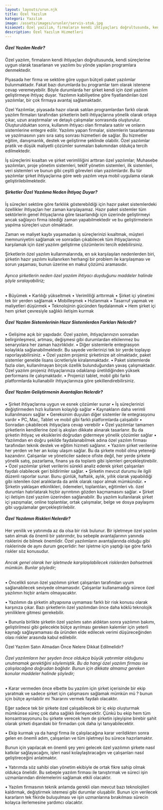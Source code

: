 ```yaml
---
layout: layouts/urun.njk
title: Özel Yazılım
kategori: Yazılım
image: /assets/images/urunler/servis-stok.jpg
kisaozet: Özel yazılım, firmaların kendi ihtiyaçları doğrultusunda, kendi süreçlerine uygun olarak tasarlanan ve yazılımı bu yönde yapılan programlara denmektedir.
description: Özel Yazılım Hizmetleri 
---
```


<h5>Özel Yazılım Nedir?</h5>

Özel yazılım, firmaların kendi ihtiyaçları doğrultusunda, kendi süreçlerine uygun olarak tasarlanan ve yazılımı bu yönde yapılan programlara denmektedir.

Piyasada her firma ve sektöre göre uygun bütçeli paket yazılımlar bulunmaktadır. Fakat bazı durumlarda bu programlar tam olarak istenene cevap veremeyebilir. Böyle durumlarda her şirket kendi için özel yazılım geliştirmeye ihtiyaç duyar. Yazılımın kabiliyetine göre fiyatlandırılan özel yazılımlar, bir çok firmaya avantaj sağlamaktadır.

Özel Yazılımlar, piyasada hazır olarak satılan programlardan farklı olarak yazılım firmaları tarafından şirketlerin belli ihtiyaçlarına yönelik olarak ortaya çıkar, uzun araştırmalar ve detaylı çalışmalar sonrasında oluşturulur. Oluşturulduktan sonra, kullanım ihtiyacı olan firmalara satılır ve onların sistemlerine entegre edilir. Yazılımı yapan firmalar, sistemlerin tasarlanması ve yazılmasının yanı sıra satış sonrası hizmetleri de sağlar. Bu hizmetler eğitim, danışmanlık, destek ve geliştirme şeklinde olabilir. Özel yazılımlar pratik ve düşük maliyetli çözümler sunmaları bakımından oldukça tercih edilmektedir.

İş süreçlerini kısaltan ve şirket verimliliğini arttıran özel yazılımlar; Muhasebe yazılımları, proje yönetim sistemleri, teklif yönetim sistemleri, ilk sistemleri, veri sistemleri ve bunun gibi çeşitli görevleri olan yazılımlardır. Bu tür yazılımlar şirket ihtiyaçlarına göre web yazılım veya mobil uygulama olarak geliştirilebilmektedir.

<h5>Şirketler Özel Yazılıma Neden İhtiyaç Duyar?</h5>

İş süreçleri sektöre göre farklılık gösterebildiği için hazır paket sistemlerdeki özellikler ihtiyaçları her zaman karşılayamaz. Hazır paket sistemler tüm sektörlerin genel ihtiyaçlarına göre tasarlandığı için üzerinde geliştirmeyi ancak sağlayıcı firma istediği zaman yapabilmektedir ve bu geliştirmelerin yapılma süreçleri uzun olmaktadır.

Zaman ve maliyet kaybı yaşamadan iş süreçlerinizi kısaltmak, müşteri memnuniyetini sağlamak ve sonradan çıkabilecek tüm ihtiyaçlarınızı karşılamak için özel yazılım geliştirme çözümlerini tercih edebilirsiniz.

Şirketlerin özel yazılım kullanmalarında, en sık karşılaşılan nedenlerden biri, şirketin hazır yazılımı kullanırken herhangi bir problem ile karşılaşması ve sorun yaşaması, bunun üzerine en makul çözümü aramasıdır.

<h6>Ayrıca şirketlerin neden özel yazılım ihtiyacı duyduğunu maddeler halinde şöyle sıralayabiliriz;</h6>

• Büyümek
• Karlılığı yükseltmek
• Verimliliği arttırmak
• Şirket içi yönetimi tek bir yerden sağlamak
• Mobilleşmek
• Hızlanmak
• Tasarruf yapmak ve maliyetleri düşürmek
• Teknolojinin gücünden faydalanmak
• Hem şirket içi hem şirket çevresiyle sağlıklı iletişim kurmak

<h5>Özel Yazılım Sistemlerinin Hazır Sistemlerden Farkları Nelerdir?</h5>

• Gelişime açık bir yapıdadır. Özel yazılım, ihtiyaçlarınızın sonradan belirginleşmesi, artması, değişmesi gibi durumlardan etkilenmez bu senaryolara her zaman hazırlıklıdır.
• Diğer sistemlerle entegrasyon kolaylıkla sağlanabilmektedir. Bu sayede verilerinizi tek bir yerde toplayıp raporlayabilirsiniz.
• Özel yazılım projeniz şirketinize ait olmaktadır, paket sistemler genelde lisans ücretleriyle kiralanmaktadır.
• Paket sistemlerde fazla olan, kullanılmayan birçok özellik bulunduğundan yavaş çalışmaktadır. Özel yazılım projeniz ihtiyaçlarınıza odaklanıp üretildiğinden yüksek performans ile çalışmaktadır.
• Projenizi tablet, mobil gibi farklı platformlarda kullanabilir ihtiyaçlarınıza göre şekillendirebilirsiniz.

<h5>Özel Yazılım Geliştirmenin Avantajları Nelerdir?</h5>

• Şirket ihtiyaçlarına uygun ve esnek çözümler sunar
• İş süreçlerinizi değiştirmeden hızlı kullanım kolaylığı sağlar
• Kaynakların daha verimli kullanılmasını sağlar
• Gereksinim duyulan diğer sistemler ile entegrasyonu vardır
• PC, Mac, Tablet ve mobil gibi farklı platformlarda çalışabilir
• Sonradan çıkabilecek ihtiyaçlara cevap verebilir
• Özel yazılımlar tamamen şirketlerin kendilerine özel iş akışları dikkate alınarak tasarlanır. Bu da şirketin ihtiyaç ve eksiklerini doğrudan gidermeye yönelik çözümler sağlar
• Yazılımdan en doğru şekilde faydalanabilmek adına özel yazılım firması tarafından teknik destek ve eğitim hizmeti sağlanır.
• Yazılım şirket verilerine her yerden ve her an kolay ulaşım sağlar. Bu da şirkete mobil olma yeteneği kazandırır. Çalışanlar ve yöneticiler sadece ofiste değil, her yerde şirkete yönelik satış, pazarlama, finans ya da toplantı gibi işlemleri gerçekleştirebilir.
• Özel yazılımlar şirket verilerini sürekli analiz ederek şirket çalışanları faydalı olabilecek geri bildirimler sağlar.
• Şirketin mevcut durumu ile ilgili düzenli raporlar sunar. Bunu günlük, haftalık, aylık, yıllık olarak yapabildiği gibi istenilen özel aralıklarda da anlık olarak rapor almak mümkündür.
• Şirketin yaklaşan etkinlikleri, ödemeleri, toplantıları, eğitimleri vb. özel durumları hatırlatarak hiçbir ayrıntının gözden kaçmamasını sağlar.
• Şirket içi iletişim özel yazılım üzerinden sağlanabilir. Bu yazılım kullanılarak şirket içi yazışmalar, online toplantılar, ortak çalışmalar, belge ve dosya paylaşımı gibi uygulamalar gerçekleştirilebilir.

<h5>Özel Yazılımın Riskleri Nelerdir?</h5>

Her yenilik ve yatırımda az da olsa bir risk bulunur. Bir işletmeye özel yazılım satın almak da önemli bir yatırımdır, bu sebeple avantajlarının yanında risklerini de bilmek önemlidir.
Özel yazılımların avantajlarında olduğu gibi risklerinde de aynı durum geçerlidir: her işletme için yaptığı işe göre farklı riskler söz konusudur.

<h6>Ancak genel olarak her işletmede karşılaşılabilecek risklerden bahsetmek mümkün. Bunlar şöyledir;</h6>

• Öncelikli sorun özel yazılımın şirket çalışanları tarafından uyum sağlanabilecek seviyede olmamasıdır. Çalışanlar kullanamadığı sürece özel yazılımın hiçbir anlamı olmayacaktır.

• Yazılımın da şirketin altyapısına uymaması farklı bir risk konusu olarak karşınıza çıkar. Bazı şirketlerin özel yazılımdan önce daha köklü teknolojik yeniliklere gitmesi gerekebilir.

• Bununla birlikte şirketin özel yazılımı satın aldıktan sonra yazılımın bakımı, geliştirilmesi gibi gelecekte bütçe ayrılması gereken kalemler için yeterli kaynağı sağlayamaması da üründen elde edilecek verimi düşüreceğinden olası riskler arasında kabul edilebilir.

Özel Yazılım Satın Almadan Önce Nelere Dikkat Edilmelidir?

<h6>Özel yazılımların her şeyden önce oldukça büyük yatırımlar olduğunu unutmamak gerektiğini söylemiştik. Bu da hangi özel yazılım firması ise çalışılacağına doğrudan bağlıdır. Bunun için dikkate almamız gereken konular maddeler halinde şöyledir;</h6>

• Karar vermeden önce elbette bu yazılım için şirket içerisinde bir ekip yaratmak ve sadece şirket için çalışmasını sağlamak mümkün mü ? bunun için bütçe ayrılabilir mi ?kararını vermek faydalı olacaktır.

Eğer sadece tek bir şirkete özel çalışabilecek bir iç ekip oluşturmak mümkünse süreç çok daha sağlıklı ilerleyecektir. Çünkü bu ekip hem tüm konsantrasyonunu bu şirkete verecek hem de şirketin işleyişine birebir şahit olarak şirketi dışarıdaki bir firmadan çok daha iyi tanıyabilecektir.

• Ekip kurmak ya da hangi firma ile çalışılacağına karar verildikten sonra gelen en önemli adım, çalışanları ve tüm işletmeyi bu sürece hazırlamaktır.

Bunun için yapılacak en önemli şey yeni gelecek özel yazılımın şirkete nasıl katkılar sağlayacağını, işleri nasıl kolaylaştıracağını ve çalışanları nasıl geliştireceğini anlatmaktır.

• Yatırımda söz sahibi olan yönetim ekibiyle de ortak fikre sahip olmak oldukça önelidir. Bu sebeple yazılım firması ile tanıştırmak ve süreci işin uzmanlarından dinlemelerini sağlamak etkili olacaktır.

• Yazılım firmasının teknik anlamda gerekli olan mevcut bazı teknolojileri kaldırmak, değiştirmek istemesi gibi durumlar oluşabilir. Bunun için verilecek kararların tek fikirde buluşulması ve işin uzmanlarına bırakılması sürecin kolayca ilerlemesine yardımcı olacaktır.
